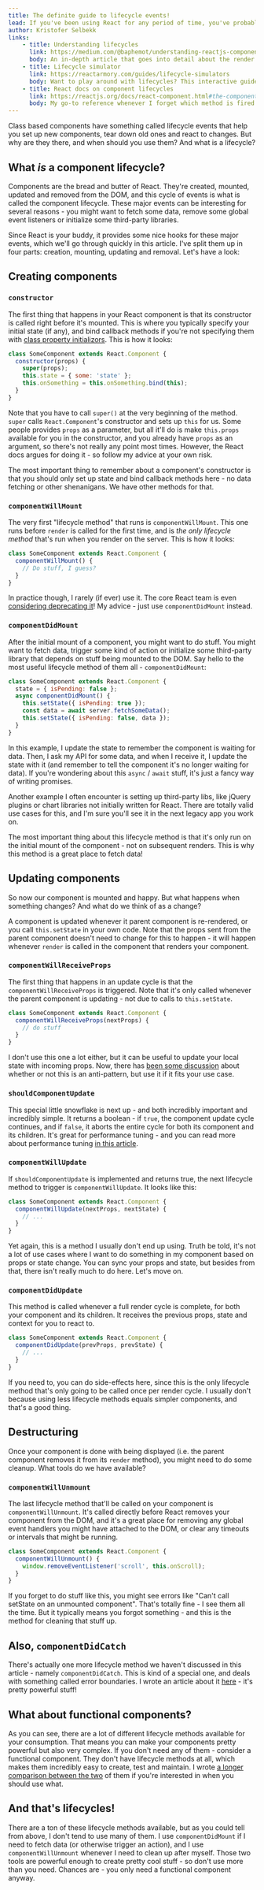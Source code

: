 ```yaml
---
title: The definite guide to lifecycle events!
lead: If you've been using React for any period of time, you've probably seen what React calls lifecycle methods. This article will give you a firm grip on when you want to use what.
author: Kristofer Selbekk
links:
    - title: Understanding lifecycles
      link: https://medium.com/@baphemot/understanding-reactjs-component-life-cycle-823a640b3e8d
      body: An in-depth article that goes into detail about the render lifecycles, with some cool graphs!
    - title: Lifecycle simulator
      link: https://reactarmory.com/guides/lifecycle-simulators
      body: Want to play around with lifecycles? This interactive guide lets you step by them all - one by one
    - title: React docs on component lifecycles
      link: https://reactjs.org/docs/react-component.html#the-component-lifecycle
      body: My go-to reference whenever I forget which method is fired when. A lot of great best-practice advice!
---
```


Class based components have something called lifecycle events that help you set up new components, tear down old ones
and react to changes. But why are they there, and when should you use them? And what is a lifecycle?

## What _is_ a component lifecycle?

Components are the bread and butter of React. They're created, mounted, updated and removed from the DOM, and this cycle
of events is what is called the component lifecycle. These major events can be interesting for several reasons - you
might want to fetch some data, remove some global event listeners or initialize some third-party libraries.

Since React is your buddy, it provides some nice hooks for these major events, which we'll go through quickly in this
article. I've split them up in four parts: creation, mounting, updating and removal. Let's have a look:

## Creating components

### `constructor`

The first thing that happens in your React component is that its constructor is called right before it's mounted. This
is where you typically specify your initial state (if any), and bind callback methods if you're not specifying them with
[class property initializors](/2017/17). This is how it looks:

```javascript
class SomeComponent extends React.Component {
  constructor(props) {
    super(props);
    this.state = { some: 'state' };
    this.onSomething = this.onSomething.bind(this);
  }
}
```

Note that you have to call `super()` at the very beginning of the method. `super` calls `React.Component`'s
constructor and sets up `this` for us. Some people provides `props` as a parameter, but all it'll do is make
`this.props` available for you in the constructor, and you already have `props` as an argument, so there's not
really any point most times. However, the React docs argues for doing it - so follow my advice at your own risk.

The most important thing to remember about a component's constructor is that you should only set up state and bind
callback methods here - no data fetching or other shenanigans. We have other methods for that.

### `componentWillMount`

The very first "lifecycle method" that runs is `componentWillMount`. This one runs before `render` is called for
the first time, and is _the only lifecycle method_ that's run when you render on the server. This is how it looks:

```javascript
class SomeComponent extends React.Component {
  componentWillMount() {
    // Do stuff, I guess?
  }
}
```

In practice though, I rarely (if ever) use it. The core React team is even [considering deprecating
it](https://github.com/facebook/react/issues/7671)! My advice - just use `componentDidMount` instead.

### `componentDidMount`

After the initial mount of a component, you might want to do stuff. You might want to fetch data, trigger some kind
of action or initialize some third-party library that depends on stuff being mounted to the DOM. Say hello to the
most useful lifecycle method of them all - `componentDidMount`:

```javascript
class SomeComponent extends React.Component {
  state = { isPending: false };
  async componentDidMount() {
    this.setState({ isPending: true });
    const data = await server.fetchSomeData();
    this.setState({ isPending: false, data });
  }
}
```

In this example, I update the state to remember the component is waiting for data. Then, I ask my API for some data,
and when I receive it, I update the state with it (and remember to tell the component it's no longer waiting for data).
If you're wondering about this `async` / `await` stuff, it's just a fancy way of writing promises.

Another example I often encounter is setting up third-party libs, like jQuery plugins or chart libraries not initially
written for React. There are totally valid use cases for this, and I'm sure you'll see it in the next legacy app you
work on.

The most important thing about this lifecycle method is that it's only run on the initial mount of the component - not
on subsequent renders. This is why this method is a great place to fetch data!

## Updating components

So now our component is mounted and happy. But what happens when something changes? And what do we think of as a change?

A component is updated whenever it parent component is re-rendered, or you call `this.setState` in your own code. Note
that the props sent from the parent component doesn't need to change for this to happen - it will happen whenever
`render` is called in the component that renders your component.

### `componentWillReceiveProps`

The first thing that happens in an update cycle is that the `componentWillReceiveProps` is triggered. Note that it's
only called whenever the parent component is updating - not due to calls to `this.setState`.

```javascript
class SomeComponent extends React.Component {
  componentWillReceiveProps(nextProps) {
    // do stuff
  }
}
```

I don't use this one a lot either, but it can be useful to update your local state with incoming props. Now, there has
[been some discussion](https://medium.com/@justintulk/react-anti-patterns-props-in-initial-state-28687846cc2e) about
whether or not this is an anti-pattern, but use it if it fits your use case.

### `shouldComponentUpdate`

This special little snowflake is next up - and both incredibly important and incredibly simple. It returns a boolean -
if `true`, the component update cycle continues, and if `false`, it aborts the entire cycle for both its component
and its children. It's great for performance tuning - and you can read more about performance tuning [in this
article](/2017/19).

### `componentWillUpdate`

If `shouldComponentUpdate` is implemented and returns true, the next lifecycle method to trigger is
`componentWillUpdate`. It looks like this:

```javascript
class SomeComponent extends React.Component {
  componentWillUpdate(nextProps, nextState) {
    // ...
  }
}
```

Yet again, this is a method I usually don't end up using. Truth be told, it's not a lot of use cases where I want to
do something in my component based on props or state change. You can sync your props and state, but besides from that,
there isn't really much to do here. Let's move on.

### `componentDidUpdate`

This method is called whenever a full render cycle is complete, for both your component and its children. It receives
the previous props, state and context for you to react to.

```javascript
class SomeComponent extends React.Component {
  componentDidUpdate(prevProps, prevState) {
    // ...
  }
}
```

If you need to, you can do side-effects here, since this is the only lifecycle method that's only going to be called
once per render cycle. I usually don't because using less lifecycle methods equals simpler components, and that's a
good thing.

## Destructuring

Once your component is done with being displayed (i.e. the parent component removes it from its `render` method),
you might need to do some cleanup. What tools do we have available?

### `componentWillUnmount`

The last lifecycle method that'll be called on your component is `componentWillUnmount`. It's called directly before
React removes your component from the DOM, and it's a great place for removing any global event handlers you might have
attached to the DOM, or clear any timeouts or intervals that might be running.

```javascript
class SomeComponent extends React.Component {
  componentWillUnmount() {
    window.removeEventListener('scroll', this.onScroll);
  }
}
```

If you forget to do stuff like this, you might see errors like "Can't call setState on an unmounted component". That's
totally fine - I see them all the time. But it typically means you forgot something - and this is the method for
cleaning that stuff up.

## Also, `componentDidCatch`

There's actually one more lifecycle method we haven't discussed in this article - namely `componentDidCatch`. This is
kind of a special one, and deals with something called error boundaries. I wrote an article about it [here](/2017/08) - it's
pretty powerful stuff!

## What about functional components?

As you can see, there are a lot of different lifecycle methods available for your consumption. That means you can make
your components pretty powerful but also very complex. If you don't need any of them - consider a functional component.
They don't have lifecycle methods at all, which makes them incredibly easy to create, test and maintain. I wrote [a
longer comparison between the two](/2017/16) of them if you're interested in when you should use what.

## And that's lifecycles!

There are a ton of these lifecycle methods available, but as you could tell from above, I don't tend to use many of
them. I use `componentDidMount` if I need to fetch data (or otherwise trigger an action), and I use
`componentWillUnmount` whenever I need to clean up after myself. Those two tools are powerful enough to create pretty
cool stuff - so don't use more than you need. Chances are - you only need a functional component anyway.
